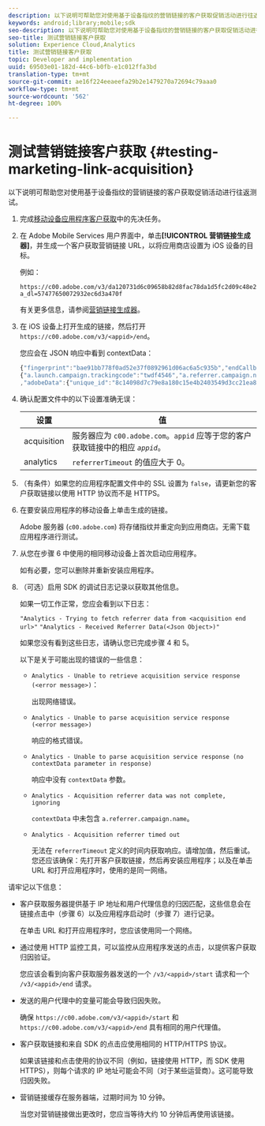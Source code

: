 ```yaml
---
description: 以下说明可帮助您对使用基于设备指纹的营销链接的客户获取促销活动进行往返测试。
keywords: android;library;mobile;sdk
seo-description: 以下说明可帮助您对使用基于设备指纹的营销链接的客户获取促销活动进行往返测试。
seo-title: 测试营销链接客户获取
solution: Experience Cloud,Analytics
title: 测试营销链接客户获取
topic: Developer and implementation
uuid: 69503e01-182d-44c6-b0fb-e1c012ffa3bd
translation-type: tm+mt
source-git-commit: ae16f224eeaeefa29b2e1479270a72694c79aaa0
workflow-type: tm+mt
source-wordcount: '562'
ht-degree: 100%

---
```



# 测试营销链接客户获取 {#testing-marketing-link-acquisition}

以下说明可帮助您对使用基于设备指纹的营销链接的客户获取促销活动进行往返测试。

1. 完成[移动设备应用程序客户获取](/help/ios/acquisition-main/acquisition.md)中的先决任务。
1. 在 Adobe Mobile Services 用户界面中，单击&#x200B;**[!UICONTROL 营销链接生成器]**，并生成一个客户获取营销链接 URL，以将应用商店设置为 iOS 设备的目标。

   例如：

   ```
   https://c00.adobe.com/v3/da120731d6c09658b82d8fac78da1d5fc2d09c48e21b3a55f9e2d7344e08425d/start?a_dl=57477650072932ec6d3a470f
   ```

   有关更多信息，请参阅[营销链接生成器](/help/using/acquisition-main/c-marketing-links-builder/c-marketing-links-builder.md)。


1. 在 iOS 设备上打开生成的链接，然后打开 `https://c00.adobe.com/v3/<appid>/end`。

   您应会在 JSON 响应中看到 contextData：

   ```js
   {"fingerprint":"bae91bb778f0ad52e37f0892961d06ac6a5c935b","endCallbacks":["***"],"timestamp":1464301217,"appguid":"da120731d6c09658b82d8fac78da1d5fc2d09c48e21b3a55f9e2d7344e08425d","contextData":
   {"a.launch.campaign.trackingcode":"twdf4546","a.referrer.campaign.name":"iOS Demo","a.referrer.campaign.trackingcode":"twdf4546"}
   ,"adobeData":{"unique_id":"8c14098d7c79e8a180c15e4b2403549d3cc21ea8","deeplinkid":"57477650072932ec6d3a470f"}}
   ```

1. 确认配置文件中的以下设置准确无误：

   | 设置 | 值 |
   |--- |--- |
   | acquisition | 服务器应为 `c00.adobe.com`。`appid` 应等于您的客户获取链接中的相应 *`appid`*。 |
   | analytics | `referrerTimeout` 的值应大于 0。 |

1. （有条件）如果您的应用程序配置文件中的 SSL 设置为 `false`，请更新您的客户获取链接以使用 HTTP 协议而不是 HTTPS。
1. 在要安装应用程序的移动设备上单击生成的链接。

   Adobe 服务器 (`c00.adobe.com`) 将存储指纹并重定向到应用商店。无需下载应用程序进行测试。
1. 从您在步骤 6 中使用的相同移动设备上首次启动应用程序。

   如有必要，您可以删除并重新安装应用程序。
1. （可选）启用 SDK 的调试日志记录以获取其他信息。

   如果一切工作正常，您应会看到以下日志：

   `"Analytics - Trying to fetch referrer data from <acquisition end url>"`
   `"Analytics - Received Referrer Data(<Json Object>)"`

   如果您没有看到这些日志，请确认您已完成步骤 4 和 5。

   以下是关于可能出现的错误的一些信息：

   * `Analytics - Unable to retrieve acquisition service response (<error message>)`：

      出现网络错误。

   * `Analytics - Unable to parse acquisition service response (<error message>)`

      响应的格式错误。

   * `Analytics - Unable to parse acquisition service response (no contextData parameter in response)`

      响应中没有 `contextData` 参数。

   * `Analytics - Acquisition referrer data was not complete, ignoring`

      `contextData` 中未包含 `a.referrer.campaign.name`。

   * `Analytics - Acquisition referrer timed out`

      无法在 `referrerTimeout` 定义的时间内获取响应。请增加值，然后重试。您还应该确保：先打开客户获取链接，然后再安装应用程序；以及在单击 URL 和打开应用程序时，使用的是同一网络。

请牢记以下信息：

* 客户获取服务器提供基于 IP 地址和用户代理信息的归因匹配，这些信息会在链接点击中（步骤 6）以及应用程序启动时（步骤 7）进行记录。

   在单击 URL 和打开应用程序时，您应该使用同一个网络。

* 通过使用 HTTP 监控工具，可以监控从应用程序发送的点击，以提供客户获取归因验证。

   您应该会看到向客户获取服务器发送的一个 `/v3/<appid>/start` 请求和一个 `/v3/<appid>/end` 请求。

* 发送的用户代理中的变量可能会导致归因失败。

   确保 `https://c00.adobe.com/v3/<appid>/start` 和 `https://c00.adobe.com/v3/<appid>/end` 具有相同的用户代理值。

* 客户获取链接和来自 SDK 的点击应使用相同的 HTTP/HTTPS 协议。

   如果该链接和点击使用的协议不同（例如，链接使用 HTTP，而 SDK 使用 HTTPS），则每个请求的 IP 地址可能会不同（对于某些运营商）。这可能导致归因失败。

* 营销链接缓存在服务器端，过期时间为 10 分钟。

   当您对营销链接做出更改时，您应当等待大约 10 分钟后再使用该链接。
